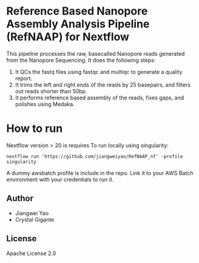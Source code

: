 # Reference Based Nanopore Assembly Analysis Pipeline (RefNAAP) for Nextflow

This pipeline processes the raw, basecalled Nanopore reads generated from the Nanopore Sequencing. It does the following steps:
1. It QCs the fastq files using fastqc and multiqc to generate a quality report.
2. It trims the left and right ends of the reads by 25 basepairs, and filters out reads shorter than 50bp.
4. It performs reference based assembly of the reads, fixes gaps, and polishes using Medaka.

# How to run
Nextflow version > 20 is requires
To run locally using singularity:
```
nextflow run 'https://github.com/jiangweiyao/RefNAAP_nf' -profile singularity 
```

A dummy awsbatch profile is include in the repo. Link it to your AWS Batch environment with your credentials to run it.

## Author
- Jiangwei Yao
- Crystal Gigante

## License 
Apache License 2.0

